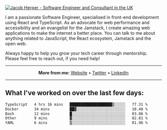 [![Jacob Herper - Software Engineer and Consultant in the UK](https://res.cloudinary.com/jacobherper/image/upload/v1641506277/gh-image.png)](https://jacobherper.com/)

I am a passionate Software Engineer, specialised in front-end development using React and TypeScript. As an advocate for web performance and accessibility and an evangelist for the Jamstack, I create amazing web applications to make the internet a better place. You can talk to me about anything related to JavaScript, the React ecosystem, Jamstack and the open web.

Always happy to help you grow your tech career through mentorship. Please feel free to reach out, if you need help!

---

<p align="center">
  <strong>More from me:</strong> 
  <a href="https://jacobherper.com/">Website</a> •
  <a href="https://twitter.com/intent/follow?screen_name=jakeherp&tw_p=followbutton">Twitter</a> •
  <a href="https://www.linkedin.com/in/jacobherper/">LinkedIn</a>
</p>

---

## What I've worked on over the last few days:

<!--START_SECTION:waka-->

```txt
TypeScript   4 hrs 16 mins   ███████████████████▒░░░░░   77.31 %
Docker       34 mins         ██▓░░░░░░░░░░░░░░░░░░░░░░   10.48 %
Bash         12 mins         █░░░░░░░░░░░░░░░░░░░░░░░░   03.86 %
Other        9 mins          ▓░░░░░░░░░░░░░░░░░░░░░░░░   02.81 %
YAML         6 mins          ▒░░░░░░░░░░░░░░░░░░░░░░░░   01.96 %
```

<!--END_SECTION:waka-->
